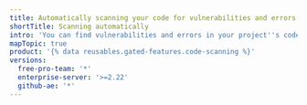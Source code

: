```yaml
---
title: Automatically scanning your code for vulnerabilities and errors
shortTitle: Scanning automatically
intro: 'You can find vulnerabilities and errors in your project''s code on {% data variables.product.prodname_dotcom %}, as well as view, triage, understand, and resolve the related {% data variables.product.prodname_code_scanning %} alerts.'
mapTopic: true
product: '{% data reusables.gated-features.code-scanning %}'
versions:
  free-pro-team: '*'
  enterprise-server: '>=2.22'
  github-ae: '*'
---
```


